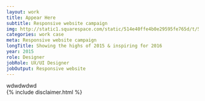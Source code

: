 ```yaml
---
layout: work
title: Appear Here
subtitle: Responsive website campaign
img: http://static1.squarespace.com/static/514e40ffe4b0e29595fe765d/t/5647bbb0e4b072d19f90d5f1/1447541681826/?format=750w
categories: work case
meta: Responsive website campaign
longTitle: Showing the highs of 2015 & inspiring for 2016
year: 2015
role: Designer
jobRole: UX/UI Designer
jobOutput: Responsive website
---
```



<div>
wdwdwdwd
	</div>



<div class="wider">
	<div class="grid bigGapBott bigGapTop">
		{% include disclaimer.html %}
	</div>
</div>